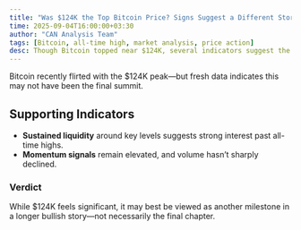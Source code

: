 ```yaml
---
title: "Was $124K the Top Bitcoin Price? Signs Suggest a Different Story"
time: 2025-09-04T16:00:00+03:30
author: "CAN Analysis Team"
tags: [Bitcoin, all-time high, market analysis, price action]
desc: Though Bitcoin topped near $124K, several indicators suggest the move wasn’t the final peak—ongoing liquidity and momentum hint at further upside potential.
---
```


Bitcoin recently flirted with the $124K peak—but fresh data indicates this may not have been the final summit.

## Supporting Indicators
- **Sustained liquidity** around key levels suggests strong interest past all-time highs.  
- **Momentum signals** remain elevated, and volume hasn’t sharply declined.

### Verdict
While $124K feels significant, it may best be viewed as another milestone in a longer bullish story—not necessarily the final chapter.
